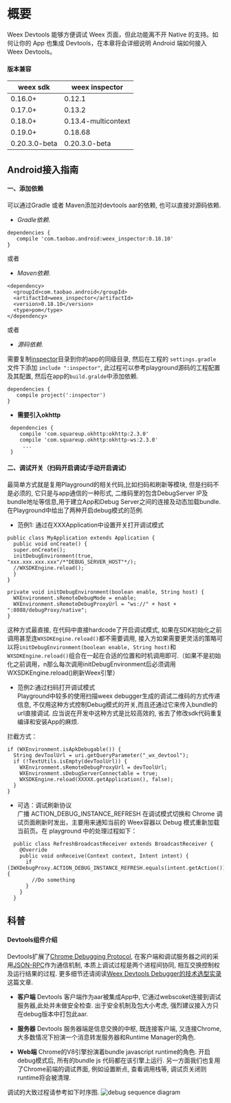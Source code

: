 # 概要

Weex Devtools 能够方便调试 Weex 页面，但此功能离不开 Native 的支持。如何让你的 App 也集成 Devtools，在本章将会详细说明 Android 端如何接入 Weex Devtools。

#### 版本兼容

| weex sdk | weex inspector |
|----------|----------------|
| 0.16.0+  | 0.12.1         |
| 0.17.0+  | 0.13.2         |
| 0.18.0+  | 0.13.4-multicontext |
| 0.19.0+  | 0.18.68        |
| 0.20.3.0-beta | 0.20.3.0-beta |

## Android接入指南

#### 一、添加依赖
可以通过Gradle 或者 Maven添加对devtools aar的依赖, 也可以直接对源码依赖.

  * *Gradle依赖*.
  ```
  dependencies {
     compile 'com.taobao.android:weex_inspector:0.18.10'
  }
  ```

  或者
  * *Maven依赖*.
  ```
  <dependency>
    <groupId>com.taobao.android</groupId>
    <artifactId>weex_inspector</artifactId>
    <version>0.18.10</version>
    <type>pom</type>
  </dependency>
  ```

  或者
  * *源码依赖*.

  需要复制[inspector](https://github.com/weexteam/weex_devtools_android/tree/master/inspector)目录到你的app的同级目录, 然后在工程的 `settings.gradle` 文件下添加 `include ":inspector"`, 此过程可以参考playground源码的工程配置及其配置, 然后在app的`build.gralde`中添加依赖.
  ```
  dependencies {
     compile project(':inspector')
  }
```

 * **需要引入okhttp**
 ```
  dependencies {
     compile 'com.squareup.okhttp:okhttp:2.3.0'
     compile 'com.squareup.okhttp:okhttp-ws:2.3.0'
      ...
  }
 ```

#### 二、调试开关（扫码开启调试/手动开启调试）

最简单方式就是复用Playground的相关代码,比如扫码和刷新等模块, 但是扫码不是必须的, 它只是与app通信的一种形式, 二维码里的包含DebugServer IP及bundle地址等信息,用于建立App和Debug Server之间的连接及动态加载bundle. 在Playground中给出了两种开启debug模式的范例.

* 范例1: 通过在XXXApplication中设置开关打开调试模式 <br>
```
public class MyApplication extends Application {
  public void onCreate() {
  super.onCreate();
  initDebugEnvironment(true, "xxx.xxx.xxx.xxx"/*"DEBUG_SERVER_HOST"*/);
  //WXSDKEngine.reload();
  }
}

private void initDebugEnvironment(boolean enable, String host) {
  WXEnvironment.sRemoteDebugMode = enable;
  WXEnvironment.sRemoteDebugProxyUrl = "ws://" + host + ":8088/debugProxy/native";
}
```
这种方式最直接, 在代码中直接hardcode了开启调试模式, 如果在SDK初始化之前调用甚至连`WXSDKEngine.reload()`都不需要调用, 接入方如果需要更灵活的策略可以将`initDebugEnvironment(boolean enable, String host)`和`WXSDKEngine.reload()`组合在一起在合适的位置和时机调用即可.（如果不是初始化之前调用，n那么每次调用initDebugEnvironment后必须调用WXSDKEngine.reload()刷新Weex引擎）

* 范例2:通过扫码打开调试模式 <br>
Playground中较多的使用扫描weex debugger生成的调试二维码的方式传递信息, 不仅用这种方式控制Debug模式的开关,而且还通过它来传入bundle的url直接调试. 应当说在开发中这种方式是比较高效的, 省去了修改sdk代码重复编译和安装App的麻烦.

拦截方式：
````
if (WXEnvironment.isApkDebugable()) {
  String devToolUrl = uri.getQueryParameter("_wx_devtool");
  if (!TextUtils.isEmpty(devToolUrl)) {
    WXEnvironment.sRemoteDebugProxyUrl = devToolUrl;
    WXEnvironment.sDebugServerConnectable = true;
    WXSDKEngine.reload(XXXXX.getApplication(), false);
  }
}
````

* 可选：调试刷新协议 <br>
广播 ACTION_DEBUG_INSTANCE_REFRESH 在调试模式切换和 Chrome 调试页面刷新时发出，主要用来通知当前的 Weex容器以 Debug 模式重新加载当前页。在 playground 中的处理过程如下：
```
  public class RefreshBroadcastReceiver extends BroadcastReceiver {
    @Override
    public void onReceive(Context context, Intent intent) {
      if (IWXDebugProxy.ACTION_DEBUG_INSTANCE_REFRESH.equals(intent.getAction())) {
        //Do something
      }
    }
  }
```

## 科普

#### Devtools组件介绍
Devtools扩展了[Chrome Debugging Protocol](https://developer.chrome.com/devtools/docs/debugger-protocol), 在客户端和调试服务器之间的采用[JSON-RPC](https://en.wikipedia.org/wiki/JSON-RPC)作为通信机制, 本质上调试过程是两个进程间协同, 相互交换控制权及运行结果的过程. 更多细节还请阅读[Weex Devtools Debugger的技术选型实录](http://www.atatech.org/articles/59284)这篇文章.

* **客户端**
Devtools 客户端作为aar被集成App中, 它通过webscoket连接到调试服务器,此处并未做安全检查. 出于安全机制及包大小考虑, 强烈建议接入方只在debug版本中打包此aar.

* **服务器**
Devtools 服务器端是信息交换的中枢, 既连接客户端, 又连接Chrome, 大多数情况下扮演一个消息转发服务器和Runtime Manager的角色.

* **Web端**
Chrome的V8引擎扮演着bundle javascript runtime的角色. 开启debug模式后, 所有的bundle js 代码都在该引擎上运行. 另一方面我们也复用了Chrome前端的调试界面, 例如设置断点,  查看调用栈等, 调试页关闭则runtime将会被清理.

调试的大致过程请参考如下时序图.
![debug sequence diagram](https://img.alicdn.com/tps/TB1igLoMVXXXXawapXXXXXXXXXX-786-1610.jpg "debug sequence diagram")
